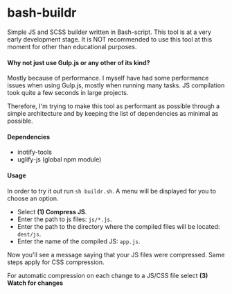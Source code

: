 # bash-buildr
Simple JS and SCSS builder written in Bash-script. This tool is at a very early development stage. It is NOT recommended to use this tool at this moment for other than educational purposes.

#### Why not just use Gulp.js or any other of its kind?
Mostly because of performance. I myself have had some performance issues when using Gulp.js, mostly when running many tasks. JS compilation took quite a few seconds in large projects. 

Therefore, I'm trying to make this tool as performant as possible through a simple architecture and by keeping the list of dependencies as minimal as possible.

#### Dependencies
- inotify-tools
- uglify-js (global npm module)

#### Usage
In order to try it out run ```sh buildr.sh```. A menu will be displayed for you to choose an option. 

- Select **(1) Compress JS**. 
- Enter the path to js files: `js/*.js`.
- Enter the path to the directory where the compiled files will be located: `dest/js`.
- Enter the name of the compiled JS: `app.js`.

Now you'll see a message saying that your JS files were compressed. Same steps apply for CSS compression.

For automatic compression on each change to a JS/CSS file select **(3) Watch for changes**

